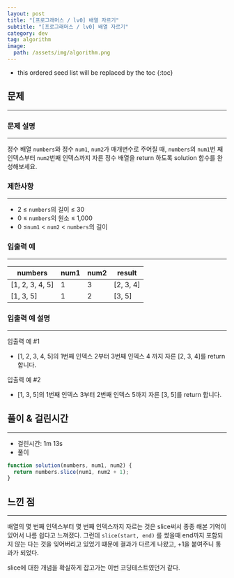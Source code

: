 ```yaml
---
layout: post
title: "[프로그래머스 / lv0] 배열 자르기"
subtitle: "[프로그래머스 / lv0] 배열 자르기"
category: dev
tag: algorithm
image:
  path: /assets/img/algorithm.png
---
```


<!-- prettier-ignore -->
* this ordered seed list will be replaced by the toc
{:toc}

## 문제

---

### **문제 설명**

---

정수 배열 `numbers`와 정수 `num1`, `num2`가 매개변수로 주어질 때, `numbers`의 `num1`번 째 인덱스부터 `num2`번째 인덱스까지 자른 정수 배열을 return 하도록 solution 함수를 완성해보세요.

### 제한사항

---

- 2 ≤ `numbers`의 길이 ≤ 30
- 0 ≤ `numbers`의 원소 ≤ 1,000
- 0 ≤`num1` < `num2` < `numbers`의 길이

### 입출력 예

---

| numbers         | num1 | num2 | result    |
| --------------- | ---- | ---- | --------- |
| [1, 2, 3, 4, 5] | 1    | 3    | [2, 3, 4] |
| [1, 3, 5]       | 1    | 2    | [3, 5]    |

### 입출력 예 설명

---

입출력 예 #1

- [1, 2, 3, 4, 5]의 1번째 인덱스 2부터 3번째 인덱스 4 까지 자른 [2, 3, 4]를 return 합니다.

입출력 예 #2

- [1, 3, 5]의 1번째 인덱스 3부터 2번째 인덱스 5까지 자른 [3, 5]를 return 합니다.

## 풀이 & 걸린시간

---

- 걸린시간: 1m 13s
- 풀이

```jsx
function solution(numbers, num1, num2) {
  return numbers.slice(num1, num2 + 1);
}
```

## 느낀 점

---

배열의 몇 번째 인덱스부터 몇 번째 인덱스까지 자르는 것은 slice써서 종종 해본 기억이 있어서 나름 쉽다고 느껴졌다. 그런데 `slice(start, end)` 를 썼을때 end까지 포함되지 않는 다는 것을 잊어버리고 있었기 떄문에 결과가 다르게 나왔고, +1을 붙여주니 통과가 되었다.

slice에 대한 개념을 확실하게 잡고가는 이번 코딩테스트였던거 같다.
